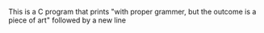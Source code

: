 This is a C program that prints "with proper grammer, but the outcome is a piece of art" followed by a new line
